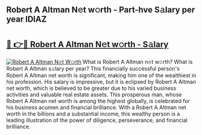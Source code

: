 ## Robert A Altman N𝚎t w𝚘rth - Part-hve S𝚊lary per year lDlAZ

# <h2><a href="http://gc0fk7.nevu.top/?p=Robert+A+Altman">🔗 👉🔴 Robert A Altman N𝚎t w𝚘rth - S𝚊lary</a></h2>

[![Robert A Altman N𝚎t W𝚘rth](https://i.imgur.com/Oavwk0R.jpeg)](http://gc0fk7.nevu.top/?p=Robert+A+Altman)
What is Robert A Altman n𝚎t w𝚘rth? What is Robert A Altman s𝚊lary per year?
This financially successful person's Robert A Altman net worth is significant, making him one of the wealthiest in his profession. His salary is impressive, but it is eclipsed by Robert A Altman net worth, which is believed to be greater due to his varied business activities and valuable real estate assets. This prosperous man, whose Robert A Altman net worth is among the highest globally, is celebrated for his business acumen and financial brilliance. With a Robert A Altman net worth in the billions and a substantial income, this wealthy person is a leading illustration of the power of diligence, perseverance, and financial brilliance.
